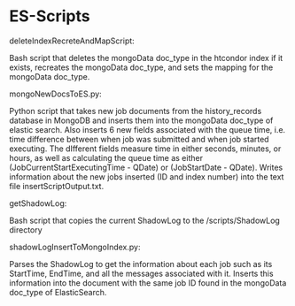 ES-Scripts
==========

deleteIndexRecreteAndMapScript:

Bash script that deletes the mongoData doc_type in the htcondor index if it exists, recreates the mongoData doc_type, and sets the mapping for the mongoData doc_type.

mongoNewDocsToES.py:

Python script that takes new job documents from the history_records database in MongoDB and inserts them into the mongoData doc_type of elastic search. Also inserts 6 new fields associated with the queue time, i.e. time difference between when job was submitted and when job started executing. The dIfferent fields measure time in either seconds, minutes, or hours, as well as calculating the queue time as either (JobCurrentStartExecutingTime - QDate) or (JobStartDate - QDate). Writes information about the new jobs inserted (ID and index number) into the text file insertScriptOutput.txt.

getShadowLog:

Bash script that copies the current ShadowLog to the /scripts/ShadowLog directory

shadowLogInsertToMongoIndex.py:

Parses the ShadowLog to get the information about each job such as its StartTime, EndTime, and all the messages associated with it. Inserts this information into the document with the same job ID found in the mongoData doc_type of ElasticSearch.

